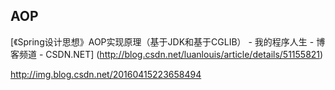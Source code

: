 ## AOP
[《Spring设计思想》AOP实现原理（基于JDK和基于CGLIB） - 我的程序人生 - 博客频道 - CSDN.NET]
(http://blog.csdn.net/luanlouis/article/details/51155821)

http://img.blog.csdn.net/20160415223658494
